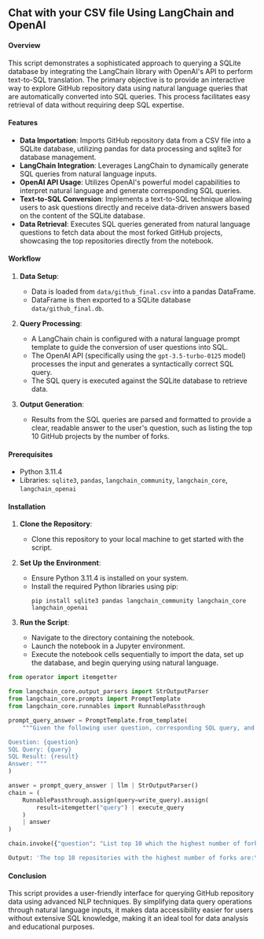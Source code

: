 ## Chat with your CSV file Using LangChain and OpenAI

#### Overview

This script demonstrates a sophisticated approach to querying a SQLite database by integrating the LangChain library with OpenAI's API to perform text-to-SQL translation. The primary objective is to provide an interactive way to explore GitHub repository data using natural language queries that are automatically converted into SQL queries. This process facilitates easy retrieval of data without requiring deep SQL expertise.

#### Features

- **Data Importation**: Imports GitHub repository data from a CSV file into a SQLite database, utilizing pandas for data processing and sqlite3 for database management.
- **LangChain Integration**: Leverages LangChain to dynamically generate SQL queries from natural language inputs.
- **OpenAI API Usage**: Utilizes OpenAI's powerful model capabilities to interpret natural language and generate corresponding SQL queries.
- **Text-to-SQL Conversion**: Implements a text-to-SQL technique allowing users to ask questions directly and receive data-driven answers based on the content of the SQLite database.
- **Data Retrieval**: Executes SQL queries generated from natural language questions to fetch data about the most forked GitHub projects, showcasing the top repositories directly from the notebook.

#### Workflow

1. **Data Setup**:
   - Data is loaded from `data/github_final.csv` into a pandas DataFrame.
   - DataFrame is then exported to a SQLite database `data/github_final.db`.

2. **Query Processing**:
   - A LangChain chain is configured with a natural language prompt template to guide the conversion of user questions into SQL.
   - The OpenAI API (specifically using the `gpt-3.5-turbo-0125` model) processes the input and generates a syntactically correct SQL query.
   - The SQL query is executed against the SQLite database to retrieve data.

3. **Output Generation**:
   - Results from the SQL queries are parsed and formatted to provide a clear, readable answer to the user's question, such as listing the top 10 GitHub projects by the number of forks.

#### Prerequisites

- Python 3.11.4
- Libraries: `sqlite3`, `pandas`, `langchain_community`, `langchain_core`, `langchain_openai`

#### Installation

1. **Clone the Repository**:
   - Clone this repository to your local machine to get started with the script.

2. **Set Up the Environment**:
   - Ensure Python 3.11.4 is installed on your system.
   - Install the required Python libraries using pip:
     ```
     pip install sqlite3 pandas langchain_community langchain_core langchain_openai
     ```

3. **Run the Script**:
   - Navigate to the directory containing the notebook.
   - Launch the notebook in a Jupyter environment.
   - Execute the notebook cells sequentially to import the data, set up the database, and begin querying using natural language.
  
```python
from operator import itemgetter

from langchain_core.output_parsers import StrOutputParser
from langchain_core.prompts import PromptTemplate
from langchain_core.runnables import RunnablePassthrough

prompt_query_answer = PromptTemplate.from_template(
    """Given the following user question, corresponding SQL query, and SQL result, answer the user question.

Question: {question}
SQL Query: {query}
SQL Result: {result}
Answer: """
)

answer = prompt_query_answer | llm | StrOutputParser()
chain = (
    RunnablePassthrough.assign(query=write_query).assign(
        result=itemgetter("query") | execute_query
    )
    | answer
)

chain.invoke({"question": "List top 10 which the highest number of forks"})
```

```python
Output: 'The top 10 repositories with the highest number of forks are:\n\n1. ChatGPT-Next-Web with 54,259 forks\n2. generative-ai-for-beginners with 21,598 forks\n3. awesome-machine-learning with 14,447 forks\n4. langchain with 12,434 forks\n5. Flowise with 11,784 forks\n6. llama.cpp with 7,703 forks\n7. awesome-cpp with 7,613 forks\n8. private-gpt with 6,804 forks\n9. chatgpt-on-wechat with 6,622 forks\n10. lobe-chat with 5,941 forks'
```

#### Conclusion

This script provides a user-friendly interface for querying GitHub repository data using advanced NLP techniques. By simplifying data query operations through natural language inputs, it makes data accessibility easier for users without extensive SQL knowledge, making it an ideal tool for data analysis and educational purposes.
